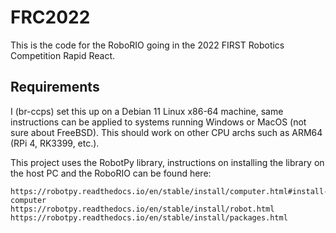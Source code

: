 # FRC2022

This is the code for the RoboRIO going in the 2022 FIRST Robotics Competition Rapid React.

## Requirements

I (br-ccps) set this up on a Debian 11 Linux x86-64 machine, same instructions can be applied to systems running Windows or MacOS (not sure about FreeBSD). This should work on other CPU archs such as ARM64 (RPi 4, RK3399, etc.). 

This project uses the RobotPy library, instructions on installing the library on the host PC and the RoboRIO can be found here:
```
https://robotpy.readthedocs.io/en/stable/install/computer.html#install-computer
https://robotpy.readthedocs.io/en/stable/install/robot.html
https://robotpy.readthedocs.io/en/stable/install/packages.html
```
